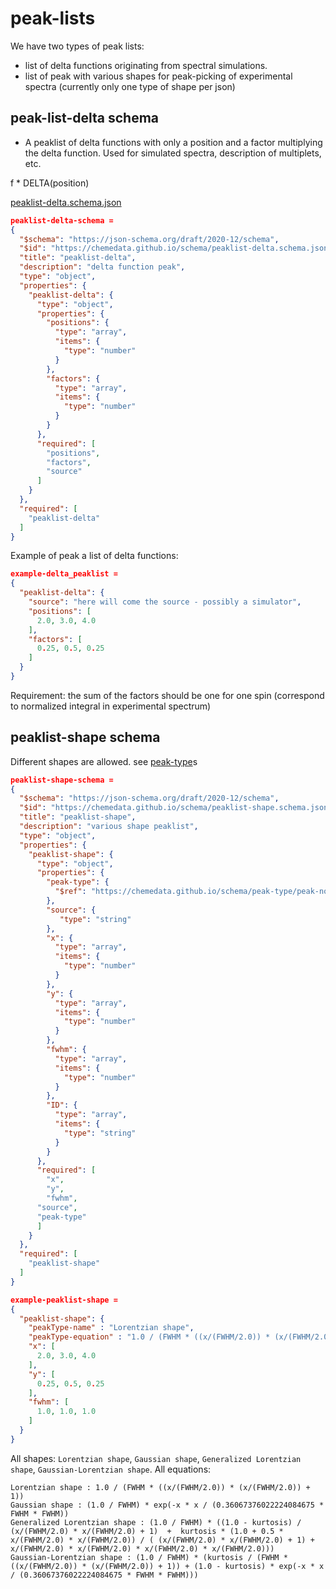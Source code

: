 # peak-lists

We have two types of peak lists:
- list of delta functions originating from spectral simulations.
- list of peak with various shapes for peak-picking of experimental spectra (currently only one type of shape per json)

## peak-list-delta schema

- A peaklist of delta functions with only a position and a factor multiplying the delta function. Used for simulated spectra, description of multiplets, etc.

 f * DELTA(position)

[peaklist-delta.schema.json](https://chemedata.github.io/schema/peaklist-delta.schema.json)

```json
peaklist-delta-schema = 
{
  "$schema": "https://json-schema.org/draft/2020-12/schema",
  "$id": "https://chemedata.github.io/schema/peaklist-delta.schema.json",
  "title": "peaklist-delta",
  "description": "delta function peak",
  "type": "object",
  "properties": {
    "peaklist-delta": {
      "type": "object",
      "properties": {
        "positions": {
          "type": "array",
          "items": {
            "type": "number"
          }
        },
        "factors": {
          "type": "array",
          "items": {
            "type": "number"
          }
        }
      },
      "required": [
        "positions",
        "factors",
  		"source"
      ]
    }
  },
  "required": [
    "peaklist-delta"
  ]
}
```

Example of peak a list of delta functions:

```json
example-delta_peaklist = 
{
  "peaklist-delta": {
    "source": "here will come the source - possibly a simulator",
    "positions": [
      2.0, 3.0, 4.0
    ],
    "factors": [
      0.25, 0.5, 0.25
    ]
  }
}
```
Requirement: the sum of the factors should be one for one spin (correspond to normalized integral in experimental spectrum)


## peaklist-shape schema
Different shapes are allowed. see [peak-type](peak-type.md)s

```json
peaklist-shape-schema = 
{
  "$schema": "https://json-schema.org/draft/2020-12/schema",
  "$id": "https://chemedata.github.io/schema/peaklist-shape.schema.json",
  "title": "peaklist-shape",
  "description": "various shape peaklist",
  "type": "object",
  "properties": {
    "peaklist-shape": {
      "type": "object",
      "properties": {
        "peak-type": {
          "$ref": "https://chemedata.github.io/schema/peak-type/peak-norm-equ.schema.json" 
        },
        "source": {
           "type": "string"
        },
        "x": {
          "type": "array",
          "items": {
            "type": "number"
          }
        },
        "y": {
          "type": "array",
          "items": {
            "type": "number"
          }
        },
        "fwhm": {
          "type": "array",
          "items": {
            "type": "number"
          }
        },
        "ID": {
          "type": "array",
          "items": {
            "type": "string"
          }
        }
      },
      "required": [
        "x",
        "y",
  		"fwhm",
      "source",
      "peak-type"
      ]
    }
  },
  "required": [
    "peaklist-shape"
  ]
}
```

```json
example-peaklist-shape = 
{
  "peaklist-shape": {
    "peakType-name" : "Lorentzian shape",
    "peakType-equation" : "1.0 / (FWHM * ((x/(FWHM/2.0)) * (x/(FWHM/2.0)) + 1))",
    "x": [
      2.0, 3.0, 4.0
    ],
    "y": [
      0.25, 0.5, 0.25
    ],
    "fwhm": [
      1.0, 1.0, 1.0
    ]
  }
}
```
All shapes:  `Lorentzian shape`, `Gaussian shape`, `Generalized Lorentzian shape`, `Gaussian-Lorentzian shape`.
All equations:  
```
Lorentzian shape : 1.0 / (FWHM * ((x/(FWHM/2.0)) * (x/(FWHM/2.0)) + 1))
Gaussian shape : (1.0 / FWHM) * exp(-x * x / (0.36067376022224084675 * FWHM * FWHM))
Generalized Lorentzian shape : (1.0 / FWHM) * ((1.0 - kurtosis) / (x/(FWHM/2.0) * x/(FWHM/2.0) + 1)  +  kurtosis * (1.0 + 0.5 * x/(FWHM/2.0) * x/(FWHM/2.0)) / ( (x/(FWHM/2.0) * x/(FWHM/2.0) + 1) + x/(FWHM/2.0) * x/(FWHM/2.0) * x/(FWHM/2.0) * x/(FWHM/2.0)))
Gaussian-Lorentzian shape : (1.0 / FWHM) * (kurtosis / (FWHM * ((x/(FWHM/2.0)) * (x/(FWHM/2.0)) + 1)) + (1.0 - kurtosis) * exp(-x * x / (0.36067376022224084675 * FWHM * FWHM)))
```

